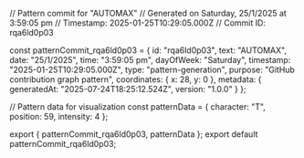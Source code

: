 // Pattern commit for "AUTOMAX"
// Generated on Saturday, 25/1/2025 at 3:59:05 pm
// Timestamp: 2025-01-25T10:29:05.000Z
// Commit ID: rqa6ld0p03

const patternCommit_rqa6ld0p03 = {
  id: "rqa6ld0p03",
  text: "AUTOMAX",
  date: "25/1/2025",
  time: "3:59:05 pm",
  dayOfWeek: "Saturday",
  timestamp: "2025-01-25T10:29:05.000Z",
  type: "pattern-generation",
  purpose: "GitHub contribution graph pattern",
  coordinates: {
    x: 28,
    y: 0
  },
  metadata: {
    generatedAt: "2025-07-24T18:25:12.524Z",
    version: "1.0.0"
  }
};

// Pattern data for visualization
const patternData = {
  character: "T",
  position: 59,
  intensity: 4
};

export { patternCommit_rqa6ld0p03, patternData };
export default patternCommit_rqa6ld0p03;
